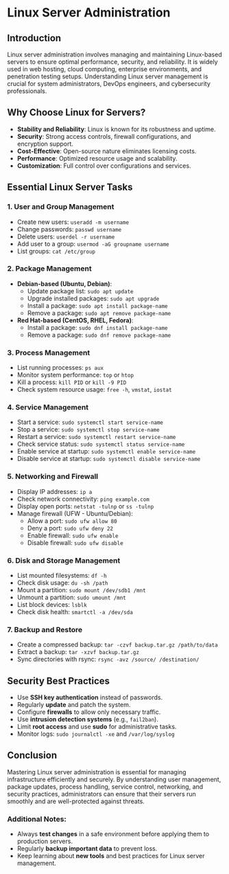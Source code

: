 # Linux Server Administration

## Introduction

Linux server administration involves managing and maintaining Linux-based servers to ensure optimal performance, security, and reliability. It is widely used in web hosting, cloud computing, enterprise environments, and penetration testing setups. Understanding Linux server management is crucial for system administrators, DevOps engineers, and cybersecurity professionals.

## Why Choose Linux for Servers?

- **Stability and Reliability**: Linux is known for its robustness and uptime.
- **Security**: Strong access controls, firewall configurations, and encryption support.
- **Cost-Effective**: Open-source nature eliminates licensing costs.
- **Performance**: Optimized resource usage and scalability.
- **Customization**: Full control over configurations and services.

## Essential Linux Server Tasks

### 1. User and Group Management

- Create new users: `useradd -m username`
- Change passwords: `passwd username`
- Delete users: `userdel -r username`
- Add user to a group: `usermod -aG groupname username`
- List groups: `cat /etc/group`

### 2. Package Management

- **Debian-based (Ubuntu, Debian)**:
  - Update package list: `sudo apt update`
  - Upgrade installed packages: `sudo apt upgrade`
  - Install a package: `sudo apt install package-name`
  - Remove a package: `sudo apt remove package-name`
- **Red Hat-based (CentOS, RHEL, Fedora)**:
  - Install a package: `sudo dnf install package-name`
  - Remove a package: `sudo dnf remove package-name`

### 3. Process Management

- List running processes: `ps aux`
- Monitor system performance: `top` or `htop`
- Kill a process: `kill PID` or `kill -9 PID`
- Check system resource usage: `free -h`, `vmstat`, `iostat`

### 4. Service Management

- Start a service: `sudo systemctl start service-name`
- Stop a service: `sudo systemctl stop service-name`
- Restart a service: `sudo systemctl restart service-name`
- Check service status: `sudo systemctl status service-name`
- Enable service at startup: `sudo systemctl enable service-name`
- Disable service at startup: `sudo systemctl disable service-name`

### 5. Networking and Firewall

- Display IP addresses: `ip a`
- Check network connectivity: `ping example.com`
- Display open ports: `netstat -tulnp` or `ss -tulnp`
- Manage firewall (UFW - Ubuntu/Debian):
  - Allow a port: `sudo ufw allow 80`
  - Deny a port: `sudo ufw deny 22`
  - Enable firewall: `sudo ufw enable`
  - Disable firewall: `sudo ufw disable`

### 6. Disk and Storage Management

- List mounted filesystems: `df -h`
- Check disk usage: `du -sh /path`
- Mount a partition: `sudo mount /dev/sdb1 /mnt`
- Unmount a partition: `sudo umount /mnt`
- List block devices: `lsblk`
- Check disk health: `smartctl -a /dev/sda`

### 7. Backup and Restore

- Create a compressed backup: `tar -czvf backup.tar.gz /path/to/data`
- Extract a backup: `tar -xzvf backup.tar.gz`
- Sync directories with rsync: `rsync -avz /source/ /destination/`

## Security Best Practices

- Use **SSH key authentication** instead of passwords.
- Regularly **update** and patch the system.
- Configure **firewalls** to allow only necessary traffic.
- Use **intrusion detection systems** (e.g., `fail2ban`).
- Limit **root access** and use **sudo** for administrative tasks.
- Monitor logs: `sudo journalctl -xe` and `/var/log/syslog`

## Conclusion

Mastering Linux server administration is essential for managing infrastructure efficiently and securely. By understanding user management, package updates, process handling, service control, networking, and security practices, administrators can ensure that their servers run smoothly and are well-protected against threats.

### Additional Notes:

- Always **test changes** in a safe environment before applying them to production servers.
- Regularly **backup important data** to prevent loss.
- Keep learning about **new tools** and best practices for Linux server management.
